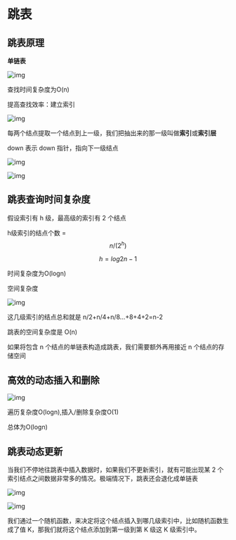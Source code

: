 # 跳表

## 跳表原理

**单链表**

![img](https://static001.geekbang.org/resource/image/e1/6d/e18303fcedc068e5a168de04df956f6d.jpg?wh=1142*268)

查找时间复杂度为O(n)

提高查找效率：建立索引

![img](https://static001.geekbang.org/resource/image/14/8e/14753c824a5ee4a976ea799727adc78e.jpg?wh=1142*486)

每两个结点提取一个结点到上一级，我们把抽出来的那一级叫做**索引**或**索引层**

down 表示 down 指针，指向下一级结点

![img](https://static001.geekbang.org/resource/image/49/65/492206afe5e2fef9f683c7cff83afa65.jpg?wh=1142*663)

![img](https://static001.geekbang.org/resource/image/46/a9/46d283cd82c987153b3fe0c76dfba8a9.jpg?wh=1142*636)



## 跳表查询时间复杂度

假设索引有 h 级，最高级的索引有 2 个结点

h级索引的结点个数 = 
$$
n/(2^h)
$$

$$
h=log2n-1
$$

时间复杂度为O(logn)



空间复杂度

![img](https://static001.geekbang.org/resource/image/10/55/100e9d6e5abeaae542cf7841be3f8255.jpg?wh=1142*339)

这几级索引的结点总和就是 n/2+n/4+n/8…+8+4+2=n-2

跳表的空间复杂度是 O(n)

如果将包含 n 个结点的单链表构造成跳表，我们需要额外再用接近 n 个结点的存储空间



## 高效的动态插入和删除

![img](https://static001.geekbang.org/resource/image/65/6c/65379f0651bc3a7cfd13ab8694c4d26c.jpg?wh=1142*844)

遍历复杂度O(logn),插入/删除复杂度O(1)

总体为O(logn)

## 跳表动态更新

当我们不停地往跳表中插入数据时，如果我们不更新索引，就有可能出现某 2 个索引结点之间数据非常多的情况。极端情况下，跳表还会退化成单链表

![img](https://static001.geekbang.org/resource/image/c8/c5/c863074c01c26538cf0134eaf8dc67c5.jpg?wh=1142*493)

![img](https://static001.geekbang.org/resource/image/a8/a7/a861445d0b53fc842f38919365b004a7.jpg?wh=1142*846)

我们通过一个随机函数，来决定将这个结点插入到哪几级索引中，比如随机函数生成了值 K，那我们就将这个结点添加到第一级到第 K 级这 K 级索引中。